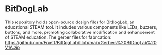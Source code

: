 # BitDogLab
This repository holds open-source design files for BitDogLab, an educational STEAM tool. It includes various components like LEDs, buzzers, buttons, and more, promoting collaborative modification and enhancement of STEAM education.
The gerber files for fabrication:  https://github.com/Fruett/BitDogLab/blob/main/Gerbers%20BitDogLab%20V1A.zip
